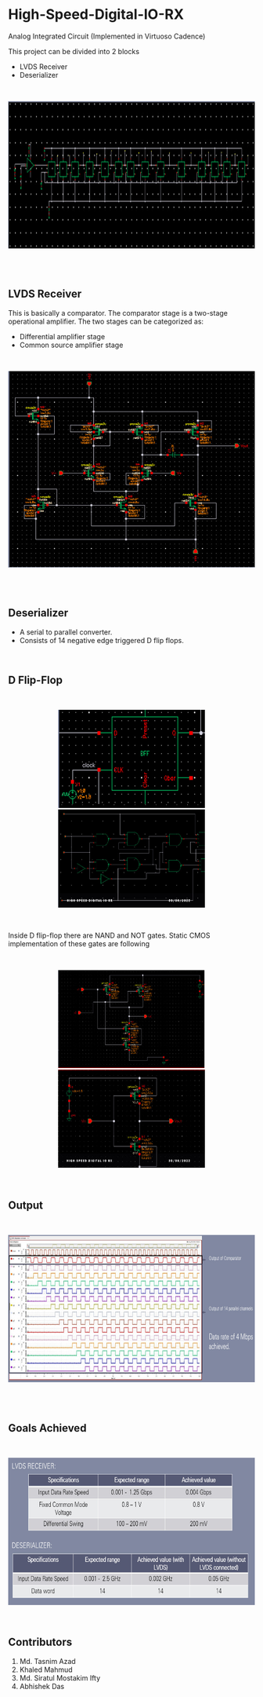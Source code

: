 # High-Speed-Digital-IO-RX
Analog Integrated Circuit (Implemented in Virtuoso Cadence)

This project can be divided into 2 blocks
-   LVDS Receiver
-   Deserializer

<br>

<p align="center">
   <img src="./schematic.jpg" width="600" height="300"/>
</p>

<br> <br>

## **LVDS Receiver**
This is basically a comparator. The comparator stage is a two-stage operational amplifier. The two stages can be categorized as: 
-   Differential amplifier stage
-   Common source amplifier stage

<br>

<p align="center">
   <img src="./comparator.jpg" width="600" height="400"/>
</p>

<br> <br>


## **Deserializer**
-   A serial to parallel converter.
-   Consists of 14 negative edge triggered D flip flops.

<br>


## **D Flip-Flop**
<br>

<p align="center">
   <img src="./D_FF_symbol.jpg" width="300" height="200"/>
   <img src="./D_FF.jpg" width="300" height="200"/>
</p>

<br> 

Inside D flip-flop there are NAND and NOT gates. Static CMOS implementation of these gates are following

<br>

<p align="center">
   <img src="./NAND.jpg" width="300" height="200"/>
   <img src="./NOT.jpg" width="300" height="200"/>
</p>

<br> 


## **Output**
<br>

<p align="center">
   <img src="./output.jpg" width="600" height="300"/>
</p>

<br> <br>

## **Goals Achieved**
<br>

<p align="center">
   <img src="./result.jpg" width="600" height="300"/>
</p>

<br>

## **Contributors**
1. Md. Tasnim Azad
2. Khaled Mahmud
3. Md. Siratul Mostakim Ifty 
4. Abhishek Das

